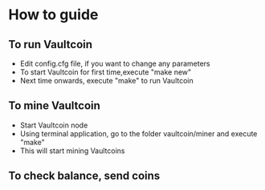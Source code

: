 How to guide
============

To run Vaultcoin
----------------
* Edit config.cfg file, if you want to change any parameters
* To start Vaultcoin for first time,execute "make new"
* Next time onwards, execute "make" to run Vaultcoin

To mine Vaultcoin
-----------------
* Start Vaultcoin node
* Using terminal application, go to the folder vaultcoin/miner and execute "make"
* This will start mining Vaultcoins

To check balance, send coins
----------------------------
